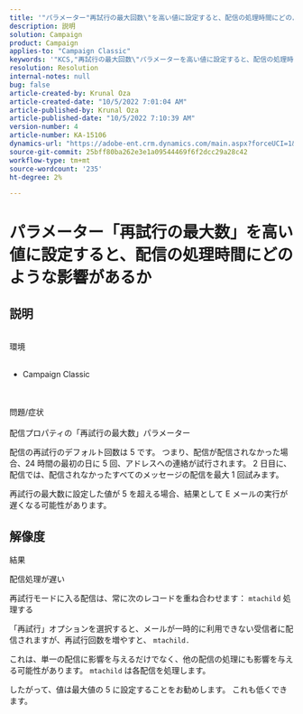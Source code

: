 ```yaml
---
title: '"パラメーター"再試行の最大回数\"を高い値に設定すると、配信の処理時間にどのように影響するか"'
description: 説明
solution: Campaign
product: Campaign
applies-to: "Campaign Classic"
keywords: '"KCS,"再試行の最大回数\"パラメーターを高い値に設定すると、配信の処理時間にどのような影響があるか"'
resolution: Resolution
internal-notes: null
bug: false
article-created-by: Krunal Oza
article-created-date: "10/5/2022 7:01:04 AM"
article-published-by: Krunal Oza
article-published-date: "10/5/2022 7:10:39 AM"
version-number: 4
article-number: KA-15106
dynamics-url: "https://adobe-ent.crm.dynamics.com/main.aspx?forceUCI=1&pagetype=entityrecord&etn=knowledgearticle&id=254ed678-7b44-ed11-bba2-002248086a27"
source-git-commit: 25bff80ba262e3e1a09544469f6f2dcc29a28c42
workflow-type: tm+mt
source-wordcount: '235'
ht-degree: 2%

---
```


# パラメーター「再試行の最大数」を高い値に設定すると、配信の処理時間にどのような影響があるか

## 説明

<br>環境<br><br>
- Campaign Classic



<br><br>問題/症状<br><br>
配信プロパティの「再試行の最大数」パラメーター

配信の再試行のデフォルト回数は 5 です。 つまり、配信が配信されなかった場合、24 時間の最初の日に 5 回、アドレスへの連絡が試行されます。 2 日目に、配信では、配信されなかったすべてのメッセージの配信を最大 1 回試みます。

再試行の最大数に設定した値が 5 を超える場合、結果として E メールの実行が遅くなる可能性があります。


## 解像度


結果

配信処理が遅い

再試行モードに入る配信は、常に次のレコードを重ね合わせます： `mtachild` 処理する

「再試行」オプションを選択すると、メールが一時的に利用できない受信者に配信されますが、再試行回数を増やすと、 `mtachild.`

これは、単一の配信に影響を与えるだけでなく、他の配信の処理にも影響を与える可能性があります。 `mtachild` は各配信を処理します。



したがって、値は最大値の 5 に設定することをお勧めします。 これも低くできます。
